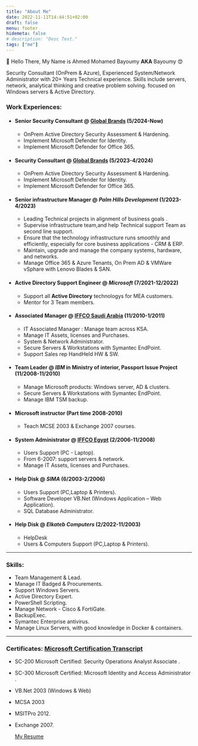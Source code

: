 ```yaml
---
title: "About Me"
date: 2022-11-11T14:44:51+02:00
draft: false
menu: footer
hidemeta: false
# description: "Desc Text."
tags: ["me"]
---
```


👋 Hello There, My Name is Ahmed Mohamed Bayoumy **AKA** Bayoumy 😍

Security Consultant (OnPrem & Azure), Experienced System/Network Administrator with 20+ Years Technical experience. Skills include servers, network, analytical thinking and creative problem solving. focused on Windows servers & Active Directory.

### Work Experiences:

- #### Senior Security Consultant @ [Global Brands](https://gbrands.com/) (5/2024-Now)
  - OnPrem Active Directory Security Assessment & Hardening.
  - Implement Microsoft Defender for Identity.
  - Implement Microsoft Defender for Office 365.
- #### Security Consultant @ [Global Brands](https://gbrands.com/) (5/2023-4/2024)
  - OnPrem Active Directory Security Assessment & Hardening.
  - Implement Microsoft Defender for Identity.
  - Implement Microsoft Defender for Office 365.
- #### Senior infrastructure Manager @ _Palm Hills Development_ (1/2023-4/2023)
  - Leading Technical projects in alignment of business goals .
  - Supervise  infrastructure team,and help Technical support Team as second line support. 
  - Ensure that the technology infrastructure runs smoothly and efficiently, especially for core business applications - CRM & ERP.
  - Maintain, upgrade and manage the company systems, hardware, and networks.
  - Manage Office 365 & Azure Tenants, On Prem AD & VMWare vSphare with Lenovo Blades & SAN.
- #### Active Directory Support Engineer @ _Microsoft_ (7/2021-12/2022)
  - Support all **Active Directory** technologys for MEA customers.
  - Mentor for 3 Team members.
- #### Associated Manager @ [IFFCO Saudi Arabia](https://iffco.com) (11/2010-1/2011)
  - IT Associated Manager : Manage team across KSA.
  - Manage IT Assets, licenses and Purchases.
  - System & Network Administrator.
  - Secure Servers & Workstations with Symantec EndPoint.
  - Support Sales rep HandHeld HW & SW.
- #### Team Leader @ _IBM_ in Ministry of interior, Passport Issue Project (11/2008-11/2010)
  - Manage Microsoft products: Windows server, AD & clusters.
  - Secure Servers & Workstations with Symantec EndPoint.
  - Manage IBM TSM backup.
- #### Microsoft instructor (Part time 2008-2010)
  - Teach MCSE 2003 & Exchange 2007 courses.
- #### System Administrator @ [IFFCO Egypt](https://iffco.com) (2/2006-11/2008)

  - Users Support (PC - Laptop).
  - From 6-2007: support servers & network.
  - Manage IT Assets, licenses and Purchases.

- #### Help Disk @ _SIMA_ (6/2003-2/2006)
  - Users Support (PC,Laptop & Printers).
  - Software Developer VB.Net (Windows Application – Web Application).
  - SQL Database Administrator.
- #### Help Disk @ _Elkateb Computers_ (2/2022-11/2003)
  - HelpDesk
  - Users & Computers Support (PC,Laptop & Printers).

---

### Skills:

- Team Management & Lead.
- Manage IT Badged & Procurements.
- Support Windows Servers.
- Active Directory Expert.
- PowerShell Scripting.
- Manage Network - Cisco & FortiGate.
- BackupExec.
- Symantec Enterprise antivirus.
- Manage Linux Servers, with good knowledge in Docker & containers.

---

### Certificates: [Microsoft Certification Transcript](https://learn.microsoft.com/en-us/users/ahmedbayoumy-2721/transcript/d9w5za2g1lrxow1)
- SC-200 Microsoft Certified: Security Operations Analyst Associate .
- SC-300 Microsoft Certified: Microsoft Identity and Access Administrator .
- VB.Net 2003 (Windows & Web)
- MCSA 2003
- MSITPro 2012.
- Exchange 2007.

  [My Resume](/Resume.pdf)
